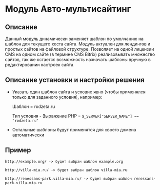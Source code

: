 ﻿
# Модуль Авто-мультисайтинг

## Описание

Данный модуль динамически заменяет шаблон по умолчанию на шаблон для текущего хоста сайта. Модуль актуален для лендингов и простых сайтов на файловой структуре. Позволяет на одной лицензии CMS на одном сайте (в термине CMS Bitrix) реализовывать множество сайтов, так же остается возможность назначать шаблоны вручную в редактировании настроек сайта.

## Описание установки и настройки решения

- Указать один шаблон сайта и условие явно (чтобы применялся только для заданного условия), например:
    
    Шаблон = rodzeta.ru

    Тип условия - Выражение PHP = `$_SERVER["SERVER_NAME"] == "rodzeta.ru"`

- Остальные шаблоны будут применятся для своего домена автоматически

## Пример

    http://example.org/ -> будет выбран шаблон example.org

    http://villa-mia.ru/ -> будет выбран шаблон villa-mia.ru

    http://renessans-park.villa-mia.ru/ -> будет выбран шаблон renessans-park.villa-mia.ru
